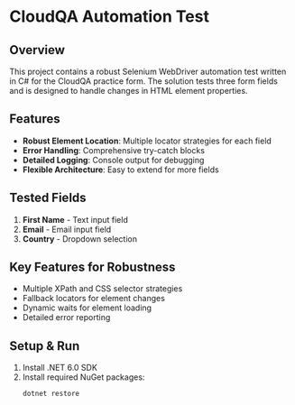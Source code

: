 # CloudQA Automation Test

## Overview
This project contains a robust Selenium WebDriver automation test written in C# for the CloudQA practice form. The solution tests three form fields and is designed to handle changes in HTML element properties.

## Features
- **Robust Element Location**: Multiple locator strategies for each field
- **Error Handling**: Comprehensive try-catch blocks
- **Detailed Logging**: Console output for debugging
- **Flexible Architecture**: Easy to extend for more fields

## Tested Fields
1. **First Name** - Text input field
2. **Email** - Email input field  
3. **Country** - Dropdown selection

## Key Features for Robustness
- Multiple XPath and CSS selector strategies
- Fallback locators for element changes
- Dynamic waits for element loading
- Detailed error reporting

## Setup & Run
1. Install .NET 6.0 SDK
2. Install required NuGet packages:
   ```bash
   dotnet restore
